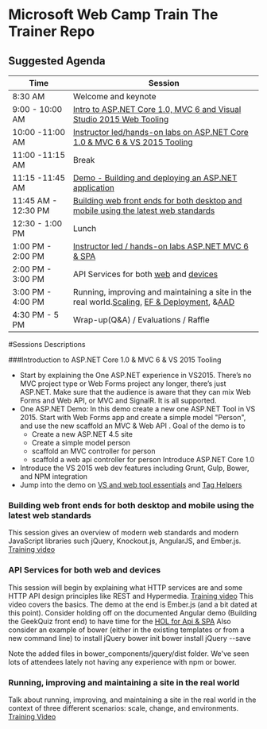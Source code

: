 # Microsoft Web Camp Train The Trainer Repo 

## Suggested Agenda 
|Time	|Session|
|---	|---	|
| 8:30 AM  	| 	Welcome and keynote	|
| 9:00 - 10:00 AM  	|  [Intro to ASP.NET Core 1.0, MVC 6 and Visual Studio 2015 Web Tooling](https://github.com/Microsoft-Web/WebCampTrainingKit/tree/aspnet-5-updates/Presentation/ASPNET-and-VS-Web-Tooling/GettingStartedASPNET5)	|
| 10:00 -11:00 AM  	| [Instructor led/hands-on labs on ASP.NET Core 1.0 & MVC 6 & VS 2015 Tooling](https://github.com/Microsoft-Web/WebCampTrainingKit/tree/aspnet-5-updates/HOL/IntroToASPNET5) 	|
| 11:00 -11:15 AM  	| Break	|
| 11:15 -11:45 AM  	| [Demo - Building and deploying an ASP.NET application](https://github.com/Microsoft-Web/WebCampTrainingKit/tree/aspnet-5-updates/Presentation/Build-and-deploy-ASPNET/GeekQuiz-Build-and-deploy-ASP)|
| 11:45 AM - 12:30 PM 	|[Building web front ends for both desktop and mobile using the latest web standards](https://github.com/Microsoft-Web/WebCampTrainingKit/blob/aspnet-5-updates/Presentation/Modern-Web-Front-Ends/GeekQuiz-SPA-Interface)	|
| 12:30 - 1:00 PM  	| Lunch  	|
| 1:00 PM - 2:00 PM 	| [Instructor led / hands-on labs ASP.NET MVC 6 & SPA](https://github.com/Microsoft-Web/WebCampTrainingKit/blob/aspnet-5-updates/HOL/AspNetApiSpa)  	|
| 2:00 PM - 3:00 PM 	| API Services for both [web](https://github.com/Microsoft-Web/WebCampTrainingKit/tree/aspnet-5-updates/Presentation/HTTP-Services/GeekQuiz-Web-API-backend) and [devices](https://github.com/Microsoft-Web/WebCampTrainingKit/tree/aspnet-5-updates/Presentation/HTTP-Services/GeekQuiz-Web-API-Universal-Windows)	|
| 3:00 PM - 4:00 PM 	| Running, improving and maintaining a site in the real world.[Scaling](https://github.com/Microsoft-Web/WebCampTrainingKit/tree/aspnet-5-updates/Presentation/ASPNET-in-Production/Scaling-a-production-website), [EF & Deployment](https://github.com/Microsoft-Web/WebCampTrainingKit/tree/aspnet-5-updates/Presentation/ASPNET-in-Production/Handling-change-EF-migrations), &[AAD](https://github.com/Microsoft-Web/WebCampTrainingKit/tree/aspnet-5-updates/Presentation/ASPNET-in-Production/Handling-change-EF-migrations) 	|
| 4:30 PM - 5 PM  	| Wrap-up(Q&A) / Evaluations / Raffle   	|

#Sessions Descriptions

###Introduction to  ASP.NET Core 1.0  & MVC 6 & VS 2015 Tooling

- Start by explaining the One ASP.NET experience in VS2015. There’s no MVC project type or Web Forms project any longer, there’s just ASP.NET.  Make sure that the audience is aware that they can mix Web Forms and Web API, or MVC and SignalR.  It is all supported. 
- One ASP.NET Demo: In this demo create a new one ASP.NET Tool in VS 2015. Start with  Web Forms app and create a simple model "Person", and use the new scaffold an MVC & Web API .
    Goal of the demo is to 
    - Create a new ASP.NET 4.5 site 
    - Create a simple model person
    - scaffold an MVC controller for person 
    - scaffold a web api controller for person 
Introduce ASP.NET Core 1.0
- Introduce the VS 2015 web dev features including Grunt, Gulp, Bower, and NPM integration 
- Jump into the demo on [VS and web tool essentials](https://github.com/Microsoft-Web/WebCampTrainingKit/tree/master/Presentation/02-ASPNET-and-VS-Web-Tooling/Visual-Studio-and-Web-Essentials) and [Tag Helpers](https://github.com/Microsoft-Web/WebCampTrainingKit/tree/master/Presentation/02-ASPNET-and-VS-Web-Tooling/TagHelpers)

### Building web front ends for both desktop and mobile using the latest web standards

This session gives an overview of modern web standards and modern JavaScript libraries such jQuery, Knockout.js, AngularJS, and Ember.js. [Training video](https://channel9.msdn.com/events/Windows-Azure-DevCamps/WebCamp/WEB4)

### API Services for both web and devices

This session will begin by explaining what HTTP services are and some HTTP API design principles like REST and Hypermedia.
[Training video](https://channel9.msdn.com/Events/Windows-Azure-DevCamps/WebCamp/WEB5)
This  video covers the basics. The demo at the end is Ember.js (and a bit dated at this point). Consider holding off on the documented Angular demo (Building the GeekQuiz front end) to have time for the [HOL for Api & SPA](https://github.com/Microsoft-Web/WebCampTrainingKit/tree/master/HOL/AspNetApiSpa)
Also consider an example of bower (either in the existing templates or from a new command line) to install jQuery
bower init
bower install jQuery --save

Note the added files in bower_components/jquery/dist folder. We've seen lots of attendees lately not having any experience with npm or bower.

### Running, improving and maintaining a site in the real world
Talk about running, improving, and maintaining a site in the real world in the context of three different scenarios: scale, change, and environments.
[Training Video](https://channel9.msdn.com/Events/Windows-Azure-DevCamps/WebCamp/WEB6)


